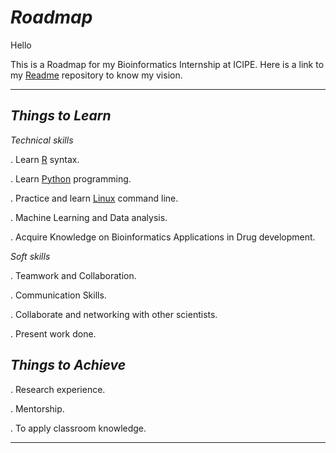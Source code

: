 # *Roadmap*

Hello 

This is a Roadmap for my Bioinformatics Internship at ICIPE.
Here is a link to my [Readme](https://github.com/alunga20/Bionformatics-Internship.git) repository to know my vision.

---
## *Things to Learn*
*Technical skills* 

. Learn [R](https://www.geeksforgeeks.org/basic-syntax-in-r-programming/) syntax.

. Learn [Python](https://www.python.org/) programming.

. Practice and learn [Linux](https://www.simplilearn.com/linux-programming-for-beginners-article) command line.

. Machine Learning and Data analysis.

. Acquire Knowledge on Bioinformatics Applications in Drug development.


*Soft skills*

. Teamwork and Collaboration.

. Communication Skills.

. Collaborate and networking with other scientists.

. Present work done.

## *Things to Achieve*
. Research experience.

. Mentorship.

. To apply classroom knowledge.

---
